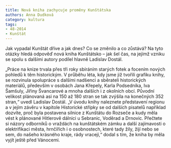 ```yaml
---
title: Nová kniha zachycuje proměny Kunštátska
authors: Anna Dudková
category: kultura
tags: 
- 48-2014
- Kunštát
---
```

Jak vypadal Kunštát dříve a jak dnes? Co se změnilo a co zůstává? Na tyto otázky hledá odpověď nová kniha Kunštátsko – jak šel čas, na jejímž vzniku se spolu s dalšími autory podílel hlavně Ladislav Dostál.

„Práce na knize trvala přes tři roky sbíráním starých fotek a focením nových pohledů k těm historickým. V průběhu léta, kdy jsme již tvořili grafiku knihy, se rozvinula spolupráce s dalšími nadšenci a sběrateli historických materiálů, především v osobách Jana Křepely, Karla Podsedníka, Iva Šamšuly, Jiřiny Švancarové a mnoha dalších i z okolních obcí. Původní velikost plánovaná asi na 150 až 180 stran se tak zvýšila na konečných 352 stran,“ uvedl Ladislav Dostál. „V úvodu knihy naleznete představení regionu a v jejím závěru v kapitole Historické střípky se od dalších pisatelů například dozvíte, proč byla postavena silnice z Kunštátu do Rozseče a kudy měla vést k plánované Hitlerově dálnici u Sebranic, Voděrad a Drnovic. Přečtete si názory odborníků o vraždách na kunštátském zámku a další zajímavosti o elektrifikaci města, hrnčířích i o osobnostech, které tady žily, žijí nebo se sem, do našeho krásného kraje, rády vracejí,“ dodal s tím, že kniha by měla vyjít ještě před Vánocemi.


